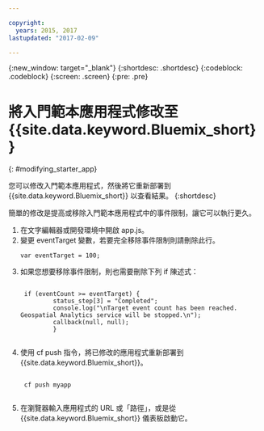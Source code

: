```yaml
---

copyright:
  years: 2015, 2017
lastupdated: "2017-02-09"

---
```


<!-- Attribute definitions --> 
{:new_window: target="_blank"}
{:shortdesc: .shortdesc}
{:codeblock: .codeblock}
{:screen: .screen}
{:pre: .pre}

# 將入門範本應用程式修改至 {{site.data.keyword.Bluemix_short}}
{: #modifying_starter_app}

您可以修改入門範本應用程式，然後將它重新部署到 {{site.data.keyword.Bluemix_short}} 以查看結果。
{:shortdesc}


簡單的修改是提高或移除入門範本應用程式中的事件限制，讓它可以執行更久。

1. 在文字編輯器或開發環境中開啟 app.js。
2. 變更 eventTarget 變數，若要完全移除事件限制則請刪除此行。
	 <pre><code>var eventTarget = 100;</code></pre>
3. 如果您想要移除事件限制，則也需要刪除下列 if 陳述式：
	 <pre><code>  
	if (eventCount >= eventTarget) {
		    status_step[3] = "Completed";
		    console.log("\nTarget event count has been reached.  Geospatial Analytics service will be stopped.\n");
		    callback(null, null);
		    } 
	</code></pre> 
4. 使用 cf push 指令，將已修改的應用程式重新部署到 {{site.data.keyword.Bluemix_short}}。
	 <pre><code>  
	cf push myapp
	</code></pre>
5. 在瀏覽器輸入應用程式的 URL 或「路徑」，或是從 {{site.data.keyword.Bluemix_short}} 儀表板啟動它。
